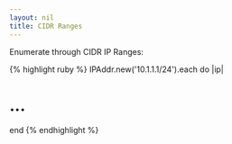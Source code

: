 ```yaml
---
layout: nil
title: CIDR Ranges
---
```


Enumerate through CIDR IP Ranges:

{% highlight ruby %}
IPAddr.new('10.1.1.1/24').each do |ip|
  # ...
end
{% endhighlight %}
